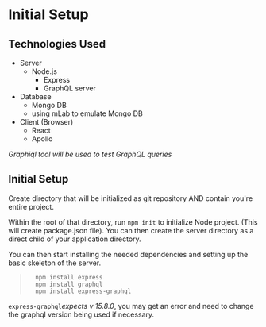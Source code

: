 # Initial Setup

## Technologies Used
- Server
  - Node.js
    - Express
    - GraphQL server
- Database
  - Mongo DB
  - using mLab to emulate Mongo DB
- Client (Browser)
  - React
  - Apollo

_Graphiql tool will be used to test GraphQL queries_

## Initial Setup

Create directory that will be initialized as git repository AND contain you're entire project.

Within the root of that directory, run `npm init` to initialize Node project. (This will create package.json file).
You can then create the server directory as a direct child of your application directory.

You can then start installing the needed dependencies and setting up the basic skeleton of the server.

> ```
>   npm install express
>   npm install graphql
>   npm install express-graphql
> ```

`express-graphql`_expects v 15.8.0_, you may get an error and need to change the graphql version being used if necessary.

